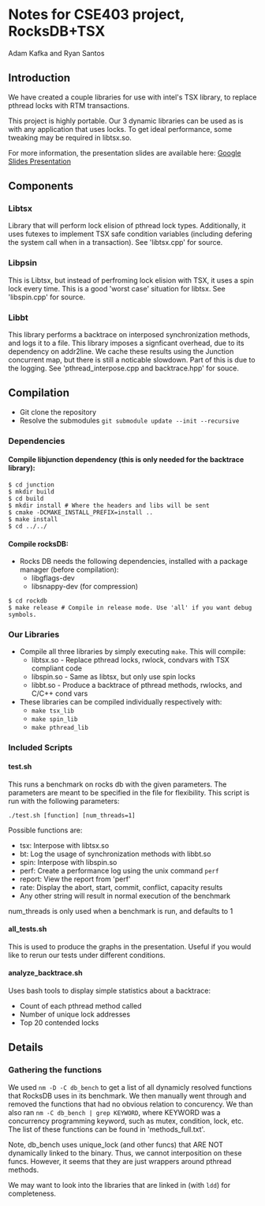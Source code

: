 # Notes for CSE403 project, RocksDB+TSX
Adam Kafka and Ryan Santos

## Introduction
We have created a couple libraries for use with intel's TSX library, to replace pthread locks with RTM transactions.

This project is highly portable. Our 3 dynamic libraries can be used as is with any application that uses locks. To get ideal performance, some tweaking may be required in libtsx.so.

For more information, the presentation slides are available here: [Google Slides Presentation](https://docs.google.com/presentation/d/1g61QMVv1QOMUe-jrhXDU3pf8SQeA2HtgfAkeeDFnHXc/edit?usp=sharing)

## Components
### Libtsx
Library that will perform lock elision of pthread lock types. Additionally, it uses futexes to implement TSX safe condition variables (including defering the system call when in a transaction). See 'libtsx.cpp' for source.

### Libpsin
This is Libtsx, but instead of perfroming lock elision with TSX, it uses a spin lock every time. This is a good 'worst case' situation for libtsx. See 'libspin.cpp' for source.

### Libbt
This library performs a backtrace on interposed synchronization methods, and logs it to a file. This library imposes a signficant overhead, due to its dependency on addr2line. We cache these results using the Junction concurrent map, but there is still a noticable slowdown. Part of this is due to the logging. See 'pthread\_interpose.cpp and backtrace.hpp' for souce.


## Compilation
- Git clone the repository
- Resolve the submodules ``git submodule update --init --recursive``
### Dependencies
#### Compile libjunction dependency (this is only needed for the backtrace library):

```
$ cd junction
$ mkdir build
$ cd build
$ mkdir install # Where the headers and libs will be sent
$ cmake -DCMAKE_INSTALL_PREFIX=install ..
$ make install
$ cd ../../
```
#### Compile rocksDB:
- Rocks DB needs the following dependencies, installed with a package manager (before compilation):
    - libgflags-dev
    - libsnappy-dev (for compression)
```
$ cd rockdb
$ make release # Compile in release mode. Use 'all' if you want debug symbols.
```

### Our Libraries
- Compile all three libraries by simply executing ``make``. This will compile:
    - libtsx.so - Replace pthread locks, rwlock, condvars with TSX compliant code
    - libspin.so - Same as libtsx, but only use spin locks 
    - libbt.so - Produce a backtrace of pthread methods, rwlocks, and C/C++ cond vars
- These libraries can be compiled individually respectively with:
    - ``make tsx_lib``
    - ``make spin_lib``
    - ``make pthread_lib``

### Included Scripts
#### test.sh
This runs a benchmark on rocks db with the given parameters. The parameters are meant to be specified in the file for flexibility. This script is run with the following parameters:

``./test.sh [function] [num_threads=1]``

Possible functions are:
- tsx: Interpose with libtsx.so
- bt: Log the usage of synchronization methods with libbt.so
- spin: Interpose with libspin.so
- perf: Create a performance log using the unix command ``perf``
- report: View the report from 'perf'
- rate: Display the abort, start, commit, conflict, capacity results
- Any other string will result in normal execution of the benchmark

num\_threads is only used when a benchmark is run, and defaults to 1

#### all\_tests.sh
This is used to produce the graphs in the presentation. Useful if you would like to rerun our tests under different conditions.

#### analyze\_backtrace.sh
Uses bash tools to display simple statistics about a backtrace:
- Count of each pthread method called
- Number of unique lock addresses
- Top 20 contended locks

## Details
### Gathering the functions
We used ``nm -D -C db_bench`` to get a list of all dynamicly resolved functions that RocksDB uses in its benchmark. We then manually went through and removed the functions that had no obvious relation to concurency. We than also ran ``nm -C db_bench | grep KEYWORD``, where KEYWORD was a concurrency programming keyword, such as mutex, condition, lock, etc. The list of these functions can be found in 'methods\_full.txt'.

Note, db\_bench uses unique\_lock (and other funcs) that ARE NOT dynamically linked to the binary. Thus, we cannot interposition on these funcs. However, it seems that they are just wrappers around pthread methods.

We may want to look into the libraries that are linked in (with ``ldd``) for completeness.
